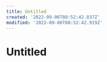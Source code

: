 ```yaml
---
title: Untitled
created: '2022-09-06T08:52:42.837Z'
modified: '2022-09-06T08:52:42.919Z'
---
```


# Untitled

